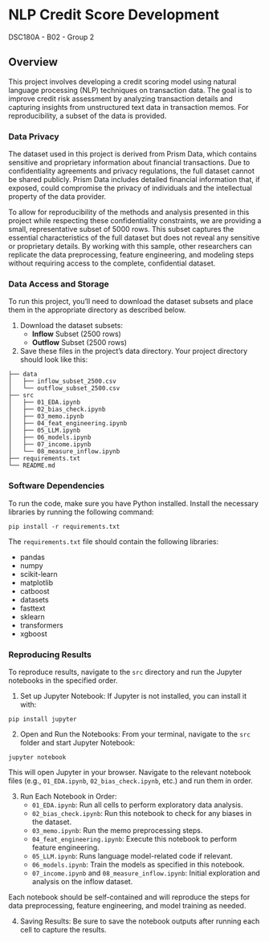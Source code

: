 # NLP Credit Score Development
DSC180A - B02 - Group 2

## Overview
This project involves developing a credit scoring model using natural language processing (NLP) techniques on transaction data. The goal is to improve credit risk assessment by analyzing transaction details and capturing insights from unstructured text data in transaction memos. For reproducibility, a subset of the data is provided.

### Data Privacy
The dataset used in this project is derived from Prism Data, which contains sensitive and proprietary information about financial transactions. Due to confidentiality agreements and privacy regulations, the full dataset cannot be shared publicly. Prism Data includes detailed financial information that, if exposed, could compromise the privacy of individuals and the intellectual property of the data provider.

To allow for reproducibility of the methods and analysis presented in this project while respecting these confidentiality constraints, we are providing a small, representative subset of 5000 rows. This subset captures the essential characteristics of the full dataset but does not reveal any sensitive or proprietary details. By working with this sample, other researchers can replicate the data preprocessing, feature engineering, and modeling steps without requiring access to the complete, confidential dataset.

### Data Access and Storage
To run this project, you’ll need to download the dataset subsets and place them in the appropriate directory as described below.

1. Download the dataset subsets:
    - **Inflow** Subset (2500 rows)
    - **Outflow** Subset (2500 rows)
2. Save these files in the project’s data directory. Your project directory should look like this:  
```
├── data  
│   ├── inflow_subset_2500.csv  
│   └── outflow_subset_2500.csv  
├── src  
│   ├── 01_EDA.ipynb  
│   ├── 02_bias_check.ipynb  
│   ├── 03_memo.ipynb  
│   ├── 04_feat_engineering.ipynb  
│   ├── 05_LLM.ipynb  
│   ├── 06_models.ipynb  
│   ├── 07_income.ipynb  
│   └── 08_measure_inflow.ipynb  
├── requirements.txt  
└── README.md  
```

### Software Dependencies
To run the code, make sure you have Python installed. Install the necessary libraries by running the following command:

```
pip install -r requirements.txt
```

The `requirements.txt` file should contain the following libraries:

- pandas  
- numpy  
- scikit-learn  
- matplotlib  
- catboost
- datasets
- fasttext
- sklearn
- transformers
- xgboost

### Reproducing Results
To reproduce results, navigate to the `src` directory and run the Jupyter notebooks in the specified order.

1. Set up Jupyter Notebook: If Jupyter is not installed, you can install it with:

```
pip install jupyter
```

2. Open and Run the Notebooks: From your terminal, navigate to the `src` folder and start Jupyter Notebook:

```
jupyter notebook
```

This will open Jupyter in your browser. Navigate to the relevant notebook files (e.g., `01_EDA.ipynb`, `02_bias_check.ipynb`, etc.) and run them in order.

3. Run Each Notebook in Order:
   - `01_EDA.ipynb`: Run all cells to perform exploratory data analysis.
   - `02_bias_check.ipynb`: Run this notebook to check for any biases in the dataset.
   - `03_memo.ipynb`: Run the memo preprocessing steps.
   - `04_feat_engineering.ipynb`: Execute this notebook to perform feature engineering.
   - `05_LLM.ipynb`: Runs language model-related code if relevant.
   - `06_models.ipynb`: Train the models as specified in this notebook.
   - `07_income.ipynb` and `08_measure_inflow.ipynb`: Initial exploration and analysis on the inflow dataset.

Each notebook should be self-contained and will reproduce the steps for data preprocessing, feature engineering, and model training as needed.

4. Saving Results: Be sure to save the notebook outputs after running each cell to capture the results.
